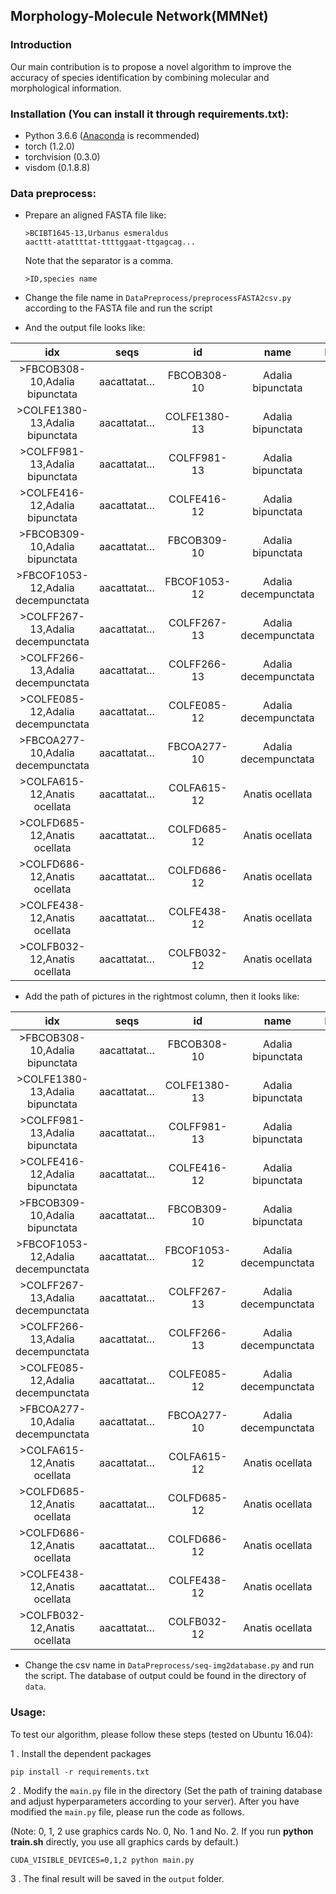 ## Morphology-Molecule Network(MMNet)

### Introduction

Our main contribution is to propose a novel algorithm to improve the accuracy of species identification by combining molecular and morphological information.


### Installation (You can install it through requirements.txt):
* Python 3.6.6 ([Anaconda](https://www.anaconda.com/products/individual) is recommended)
* torch (1.2.0)
* torchvision (0.3.0)
* visdom (0.1.8.8)

### Data preprocess:
- Prepare an aligned FASTA file like:
  ```console
  >BCIBT1645-13,Urbanus esmeraldus
  aacttt-atattttat-ttttggaat-ttgagcag...
  ```
  Note that the separator is a comma.
  
  `>ID,species name`
  

- Change the file name in `DataPreprocess/preprocessFASTA2csv.py` according to the FASTA file and run the script

- And the output file looks like:


| **idx**                            | **seqs**    | **id**       | **name**             | **label** |
|:----------------------------------:|:-----------:|:------------:|:--------------------:|:---------:|
| >FBCOB308-10,Adalia bipunctata     | aacattatat… | FBCOB308-10  | Adalia bipunctata    | 0         |
| >COLFE1380-13,Adalia bipunctata    | aacattatat… | COLFE1380-13 | Adalia bipunctata    | 0         |
| >COLFF981-13,Adalia bipunctata     | aacattatat… | COLFF981-13  | Adalia bipunctata    | 0         |
| >COLFE416-12,Adalia bipunctata     | aacattatat… | COLFE416-12  | Adalia bipunctata    | 0         |
| >FBCOB309-10,Adalia bipunctata     | aacattatat… | FBCOB309-10  | Adalia bipunctata    | 0         |
| >FBCOF1053-12,Adalia decempunctata | aacattatat… | FBCOF1053-12 | Adalia decempunctata | 1         |
| >COLFF267-13,Adalia decempunctata  | aacattatat… | COLFF267-13  | Adalia decempunctata | 1         |
| >COLFF266-13,Adalia decempunctata  | aacattatat… | COLFF266-13  | Adalia decempunctata | 1         |
| >COLFE085-12,Adalia decempunctata  | aacattatat… | COLFE085-12  | Adalia decempunctata | 1         |
| >FBCOA277-10,Adalia decempunctata  | aacattatat… | FBCOA277-10  | Adalia decempunctata | 1         |
| >COLFA615-12,Anatis ocellata       | aacattatat… | COLFA615-12  | Anatis ocellata      | 2         |
| >COLFD685-12,Anatis ocellata       | aacattatat… | COLFD685-12  | Anatis ocellata      | 2         |
| >COLFD686-12,Anatis ocellata       | aacattatat… | COLFD686-12  | Anatis ocellata      | 2         |
| >COLFE438-12,Anatis ocellata       | aacattatat… | COLFE438-12  | Anatis ocellata      | 2         |
| >COLFB032-12,Anatis ocellata       | aacattatat… | COLFB032-12  | Anatis ocellata      | 2         |


- Add the path of pictures in the rightmost column, then it looks like:


| **idx**                            | **seqs**    | **id**       | **name**             | **label** | **img**                 |
|:----------------------------------:|:-----------:|:------------:|:--------------------:|:---------:|:-----------------------:|
| >FBCOB308-10,Adalia bipunctata     | aacattatat… | FBCOB308-10  | Adalia bipunctata    | 0         | /Path/To/Images/xxx.jpg |
| >COLFE1380-13,Adalia bipunctata    | aacattatat… | COLFE1380-13 | Adalia bipunctata    | 0         | /Path/To/Images/xxx.jpg |
| >COLFF981-13,Adalia bipunctata     | aacattatat… | COLFF981-13  | Adalia bipunctata    | 0         | /Path/To/Images/xxx.jpg |
| >COLFE416-12,Adalia bipunctata     | aacattatat… | COLFE416-12  | Adalia bipunctata    | 0         | /Path/To/Images/xxx.jpg |
| >FBCOB309-10,Adalia bipunctata     | aacattatat… | FBCOB309-10  | Adalia bipunctata    | 0         | /Path/To/Images/xxx.jpg |
| >FBCOF1053-12,Adalia decempunctata | aacattatat… | FBCOF1053-12 | Adalia decempunctata | 1         | /Path/To/Images/xxx.jpg |
| >COLFF267-13,Adalia decempunctata  | aacattatat… | COLFF267-13  | Adalia decempunctata | 1         | /Path/To/Images/xxx.jpg |
| >COLFF266-13,Adalia decempunctata  | aacattatat… | COLFF266-13  | Adalia decempunctata | 1         | /Path/To/Images/xxx.jpg |
| >COLFE085-12,Adalia decempunctata  | aacattatat… | COLFE085-12  | Adalia decempunctata | 1         | /Path/To/Images/xxx.jpg |
| >FBCOA277-10,Adalia decempunctata  | aacattatat… | FBCOA277-10  | Adalia decempunctata | 1         | /Path/To/Images/xxx.jpg |
| >COLFA615-12,Anatis ocellata       | aacattatat… | COLFA615-12  | Anatis ocellata      | 2         | /Path/To/Images/xxx.jpg |
| >COLFD685-12,Anatis ocellata       | aacattatat… | COLFD685-12  | Anatis ocellata      | 2         | /Path/To/Images/xxx.jpg |
| >COLFD686-12,Anatis ocellata       | aacattatat… | COLFD686-12  | Anatis ocellata      | 2         | /Path/To/Images/xxx.jpg |
| >COLFE438-12,Anatis ocellata       | aacattatat… | COLFE438-12  | Anatis ocellata      | 2         | /Path/To/Images/xxx.jpg |
| >COLFB032-12,Anatis ocellata       | aacattatat… | COLFB032-12  | Anatis ocellata      | 2         | /Path/To/Images/xxx.jpg |


- Change the csv name in `DataPreprocess/seq-img2database.py` and run the script. The database of output could be found in the directory of `data`.

### Usage:
To test our algorithm, please follow these steps (tested on Ubuntu 16.04):

1 . Install the dependent packages
```console
pip install -r requirements.txt
```

2 . Modify the `main.py` file in the directory (Set the path of training database and adjust hyperparameters according to your server). After you have modified the `main.py` file, please run the code as follows.

(Note: 0, 1, 2 use graphics cards No. 0, No. 1 and No. 2.
If you run **python train.sh** directly, you use all graphics cards by default.)
```console
CUDA_VISIBLE_DEVICES=0,1,2 python main.py
```

3 . The final result will be saved in the `output` folder.



